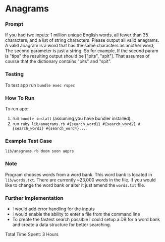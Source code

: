 # Anagrams

### Prompt

If you had two inputs: 1 million unique English words, all fewer than 35 characters, and a list of string characters.  Please output all valid anagrams.  A valid anagram is a word that has the same characters as another word;  The second parameter is just a string.  So for example, If the second param is "tips" the resulting output should be ["pits", "spit"].  That assumes of course that the dictionary contains "pits" and "spit".

### Testing

To test app run `bundle exec rspec`

### How To Run

To run app:

1. run `bundle install` (assuming you have bundler installed)
1. run `ruby lib/anagrams.rb #{search_word1} #{search_word2} #{search_word3} #{search_word4}....`

### Example Test Case

`lib/anagrams.rb doom soon aeprs`

### Note

Program chooses words from a word bank. This word bank is located in `lib/words.txt`. There are currently ~23,000 words in the file. If you would like to change the word bank or alter it just amend the `words.txt` file.

### Further Implementation

- I would add error handling for the inputs
- I would enable the ability to enter a file from the command line
- To create the fastest search possible I could setup a DB for a word bank and create a data structure for better searching.


Total Time Spent: 3 Hours
